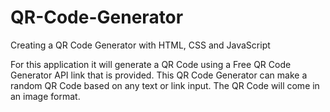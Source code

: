 # QR-Code-Generator
Creating a QR Code Generator with HTML, CSS and JavaScript

For this application it will generate a QR Code using a Free QR Code Generator API link that is provided. This QR Code Generator can make a random QR Code based on any text or link input. The QR Code will come in an image format.

